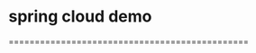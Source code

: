 spring cloud demo
==============================================

==============================================